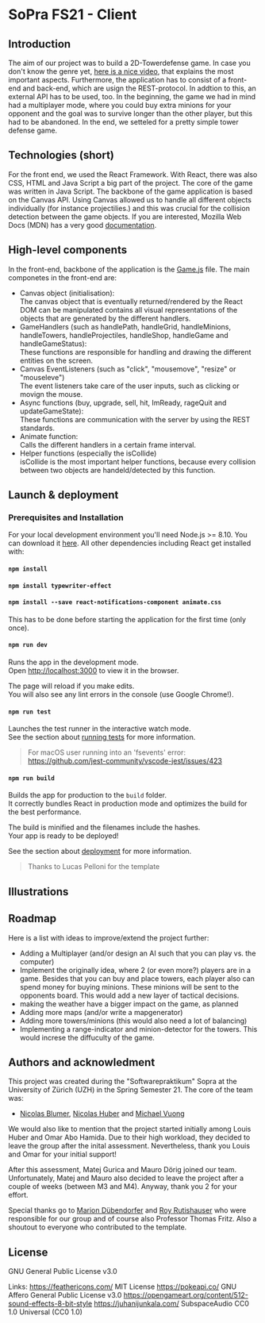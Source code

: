 # SoPra FS21 - Client

## Introduction
The aim of our project was to build a 2D-Towerdefense game. In case you don't know the genre yet, [here is a nice video](https://datasaurus-rex.com/inspiration/storytelling/tower-defense-games-explained), that explains the most important aspects. Furthermore, the application has to consist of a front-end and back-end, which are usign the REST-protocol. In addtion to this, an external API has to be used, too. In the beginning, the game we had in mind had a multiplayer mode, where you could buy extra minions for your opponent and the goal was to survive longer than the other player, but this had to be abandoned. In the end, we setteled for a pretty simple tower defense game.

## Technologies (short)
For the front end, we used the React Framework. With React, there was also CSS, HTML and Java Script a big part of the project. The core of the game was written in Java Script. The backbone of the game application is based on the Canvas API. Using Canvas allowed us to handle all different objects individually (for instance projectilies.) and this was crucial for the collision detection between the game objects. If you are interested, Mozilla Web Docs (MDN) has a very good [documentation](https://developer.mozilla.org/en-US/docs/Web/API/Canvas_API).

## High-level components

In the front-end, backbone of the application is the [Game.js](/src/components/game/Game.js) file.
The main componetes in the front-end are:
- Canvas object (initialisation):<br>
The canvas object that is eventually returned/rendered by the React DOM can be manipulated contains all visual representations of the objects that are generated by the different handlers.<br>
- GameHandlers (such as handlePath, handleGrid, handleMinions, handleTowers, handleProjectiles, handleShop, handleGame and handleGameStatus):<br>
These functions are responsible for handling and drawing the different entities on the screen.
- Canvas EventListeners (such as "click", "mousemove", "resize" or "mouseleve")<br>
The event listeners take care of the user inputs, such as clicking or movign the mouse.
- Async functions (buy, upgrade, sell, hit, ImReady, rageQuit and updateGameState): <br>
These functions are communication with the server by using the REST standards.
- Animate function:<br>
Calls the different handlers in a certain frame interval.
- Helper functions (especially the isCollide)<br>
isCollide is the most important helper functions, because every collision between two objects are handeld/detected by this function.


## Launch & deployment
### Prerequisites and Installation

For your local development environment you'll need Node.js >= 8.10. You can download it [here](https://nodejs.org). All other dependencies including React get installed with:

#### `npm install`
#### `npm install typewriter-effect`
#### `npm install --save react-notifications-component animate.css`

This has to be done before starting the application for the first time (only once).

#### `npm run dev`

Runs the app in the development mode.<br>
Open [http://localhost:3000](http://localhost:3000) to view it in the browser.

The page will reload if you make edits.<br>
You will also see any lint errors in the console (use Google Chrome!).

#### `npm run test`

Launches the test runner in the interactive watch mode.<br>
See the section about [running tests](https://facebook.github.io/create-react-app/docs/running-tests) for more information.

> For macOS user running into an 'fsevents' error: https://github.com/jest-community/vscode-jest/issues/423

#### `npm run build`

Builds the app for production to the `build` folder.<br>
It correctly bundles React in production mode and optimizes the build for the best performance.

The build is minified and the filenames include the hashes.<br>
Your app is ready to be deployed!

See the section about [deployment](https://facebook.github.io/create-react-app/docs/deployment) for more information.

>Thanks to Lucas Pelloni for the template


## Illustrations

## Roadmap
Here is a list with ideas to improve/extend the project further:
- Adding a Multiplayer (and/or design an AI such that you can play vs. the computer)
- Implement the originally idea, where 2 (or even more?) players are in a game. Besides that you can buy and place towers, each player also can spend money for buying minions. These minions will be sent to the opponents board. This would add a new layer of tactical decisions.
- making the weather have a bigger impact on the game, as planned
- Adding more maps (and/or write a mapgenerator)
- Adding more towers/minions (this would also need a lot of balancing)
- Implementing a range-indicator and minion-detector for the towers. This would increse the diffuculty of the game.

## Authors and acknowledment
This project was created during the "Softwarepraktikum" Sopra at the University of Zürich (UZH) in the Spring Semester 21. The core of the team was:
- [Nicolas Blumer](https://github.com/Thahit), [Nicolas Huber](https://github.com/HuberNicolas) and [Michael Vuong](https://github.com/Seouless29)

We would also like to mention that the project started initially among Louis Huber and Omar Abo Hamida. Due to their high workload, they decided to leave the group after the inital assessment. Nevertheless, thank you Louis and Omar for your initial support!

After this assessment, Matej Gurica and Mauro Dörig joined our team. Unfortunately, Matej and Mauro also decided to leave the project after a couple of weeks (between M3 and M4). Anyway, thank you 2 for your effort.

Special thanks go to [Marion Dübendorfer](https://github.com/demaerl) and [Roy Rutishauser](https://github.com/royru) who were responsible for our group and of course also Professor Thomas Fritz. Also a shoutout to everyone who contributed to the template.


## License

GNU General Public License v3.0


Links:
https://feathericons.com/ MIT License
https://pokeapi.co/ GNU Affero General Public License v3.0
https://opengameart.org/content/512-sound-effects-8-bit-style https://juhanijunkala.com/ SubspaceAudio CC0 1.0 Universal (CC0 1.0)
